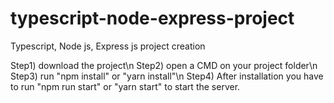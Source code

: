 # typescript-node-express-project
Typescript, Node js, Express js project creation

Step1) download the project\n
Step2) open a CMD on your project folder\n
Step3) run "npm install" or "yarn install"\n
Step4) After installation you have to run "npm run start" or "yarn start" to start the server.
